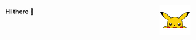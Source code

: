 <a href="https://i.namu.wiki/i/jPNvTkfpYCtCmhJaOG1Rruy5jhqS1v2BW5pm_NBLYIgR2s1mgJduDiTENM8L26LG7aVDfW33mLKJXnwy3On1sQ.webp"><img align="right" height="85px" width="auto" src="https://raw.githubusercontent.com/hucancode/hucancode/main/pikachu.svg"></a>

### Hi there 👋

<!--
**junyeong-Cho/junyeong-Cho** is a ✨ _special_ ✨ repository because its `README.md` (this file) appears on your GitHub profile.

Here are some ideas to get you started:

- 🔭 I’m currently working on ...
- 🌱 I’m currently learning ...
- 👯 I’m looking to collaborate on ...
- 🤔 I’m looking for help with ...
- 💬 Ask me about ...
- 📫 How to reach me: ...
- 😄 Pronouns: ...
- ⚡ Fun fact: ...
-->
